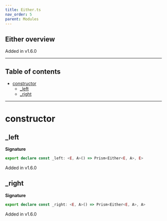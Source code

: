 ```yaml
---
title: Either.ts
nav_order: 5
parent: Modules
---
```


## Either overview

Added in v1.6.0

---

<h2 class="text-delta">Table of contents</h2>

- [constructor](#constructor)
  - [\_left](#_left)
  - [\_right](#_right)

---

# constructor

## \_left

**Signature**

```ts
export declare const _left: <E, A>() => Prism<Either<E, A>, E>
```

Added in v1.6.0

## \_right

**Signature**

```ts
export declare const _right: <E, A>() => Prism<Either<E, A>, A>
```

Added in v1.6.0

